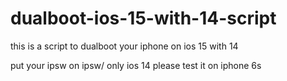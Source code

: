 # dualboot-ios-15-with-14-script
this is a script to dualboot your iphone on ios 15 with 14

put your ipsw on ipsw/ only ios 14 please 
test it on iphone 6s 
